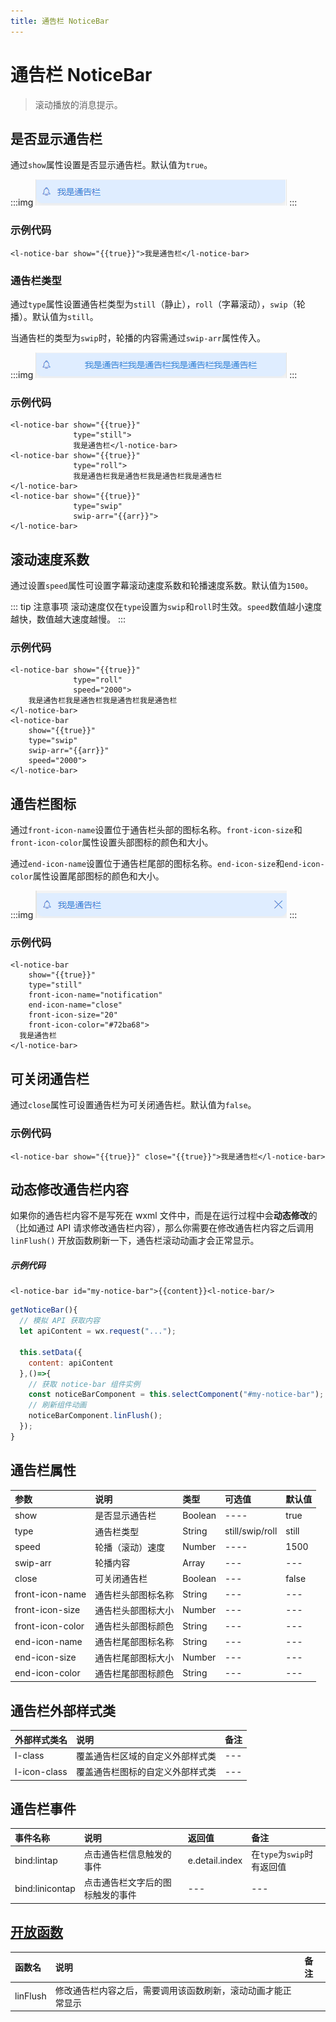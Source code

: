 ```yaml
---
title: 通告栏 NoticeBar
---
```


# <H2Icon/> 通告栏 NoticeBar

> 滚动播放的消息提示。

## 是否显示通告栏

通过`show`属性设置是否显示通告栏。默认值为`true`。

:::img
![height=50](/screenshots/notice-bar/1.png)
:::

### 示例代码

```wxml
<l-notice-bar show="{{true}}">我是通告栏</l-notice-bar>
```

### 通告栏类型

通过`type`属性设置通告栏类型为`still`（静止），`roll`（字幕滚动），`swip`（轮播）。默认值为`still`。

当通告栏的类型为`swip`时，轮播的内容需通过`swip-arr`属性传入。

:::img
![height=50](/screenshots/notice-bar/2.png)
:::

### 示例代码

```wxml
<l-notice-bar show="{{true}}" 
              type="still">
              我是通告栏</l-notice-bar>
<l-notice-bar show="{{true}}" 
              type="roll">
              我是通告栏我是通告栏我是通告栏我是通告栏
</l-notice-bar>
<l-notice-bar show="{{true}}" 
              type="swip" 
              swip-arr="{{arr}}">
</l-notice-bar>
```

## 滚动速度系数

通过设置`speed`属性可设置字幕滚动速度系数和轮播速度系数。默认值为`1500`。

::: tip 注意事项
滚动速度仅在`type`设置为`swip`和`roll`时生效。`speed`数值越小速度越快，数值越大速度越慢。
:::

### 示例代码

```wxml
<l-notice-bar show="{{true}}" 
              type="roll" 
              speed="2000">
    我是通告栏我是通告栏我是通告栏我是通告栏
</l-notice-bar>
<l-notice-bar 
    show="{{true}}" 
    type="swip" 
    swip-arr="{{arr}}" 
    speed="2000">
</l-notice-bar>
```

## 通告栏图标

通过`front-icon-name`设置位于通告栏头部的图标名称。`front-icon-size`和`front-icon-color`属性设置头部图标的颜色和大小。

通过`end-icon-name`设置位于通告栏尾部的图标名称。`end-icon-size`和`end-icon-color`属性设置尾部图标的颜色和大小。

:::img
![height=50](/screenshots/notice-bar/3.png)
:::

### 示例代码

```wxml
<l-notice-bar 
    show="{{true}}" 
    type="still" 
    front-icon-name="notification" 
    end-icon-name="close" 
    front-icon-size="20"
    front-icon-color="#72ba68"> 
  我是通告栏
</l-notice-bar>
```

## 可关闭通告栏

通过`close`属性可设置通告栏为可关闭通告栏。默认值为`false`。

### 示例代码

```wxml
<l-notice-bar show="{{true}}" close="{{true}}">我是通告栏</l-notice-bar>
```

## 动态修改通告栏内容
如果你的通告栏内容不是写死在 wxml 文件中，而是在运行过程中会**动态修改**的（比如通过 API 请求修改通告栏内容），那么你需要在修改通告栏内容之后调用 `linFlush()` 开放函数刷新一下，通告栏滚动动画才会正常显示。

##### 示例代码
```wxml
<l-notice-bar id="my-notice-bar">{{content}}<l-notice-bar/>
```

```js
getNoticeBar(){
  // 模拟 API 获取内容
  let apiContent = wx.request("...");

  this.setData({
    content: apiContent
  },()=>{
    // 获取 notice-bar 组件实例
    const noticeBarComponent = this.selectComponent("#my-notice-bar");
    // 刷新组件动画
    noticeBarComponent.linFlush();
  });
}
```


## 通告栏属性

| 参数             | 说明               | 类型    | 可选值          | 默认值 |
| :--------------- | :----------------- | :------ | :-------------- | :----- |
| show             | 是否显示通告栏     | Boolean | ----            | true   |
| type             | 通告栏类型         | String  | still/swip/roll | still  |
| speed            | 轮播（滚动）速度   | Number  | ----            | 1500   |
| swip-arr         | 轮播内容           | Array   | ---             | ---    |
| close            | 可关闭通告栏       | Boolean | ---             | false  |
| front-icon-name  | 通告栏头部图标名称 | String  | ---             | ---    |
| front-icon-size  | 通告栏头部图标大小 | Number  | ---             | ---    |
| front-icon-color | 通告栏头部图标颜色 | String  | ---             | ---    |
| end-icon-name    | 通告栏尾部图标名称 | String  | ---             | ---    |
| end-icon-size    | 通告栏尾部图标大小 | Number  | ---             | ---    |
| end-icon-color   | 通告栏尾部图标颜色 | String  | ---             | ---    |

## 通告栏外部样式类

| 外部样式类名 | 说明                             | 备注 |
| :----------- | :------------------------------- | :--- |
| l-class      | 覆盖通告栏区域的自定义外部样式类 | ---  |
| l-icon-class | 覆盖通告栏图标的自定义外部样式类 | ---  |

## 通告栏事件
 
| 事件名称        | 说明                             | 返回值         | 备注                       |
| :-------------- | :------------------------------- | :------------- | :------------------------- |
| bind:lintap     | 点击通告栏信息触发的事件         | e.detail.index | 在`type`为`swip`时有返回值 |
| bind:linicontap | 点击通告栏文字后的图标触发的事件 | ---            | ---                        |

## [开放函数](https://doc.mini.talelin.com/start/open-function.html)
| 函数名   | 说明                                                         | 备注 |
| :------- | :----------------------------------------------------------- | :--- |
| linFlush | 修改通告栏内容之后，需要调用该函数刷新，滚动动画才能正常显示 |      |

<RightMenu />
